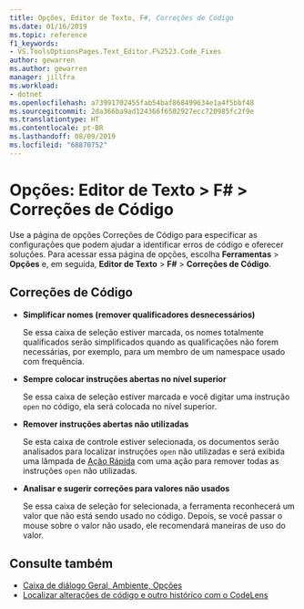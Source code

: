 ```yaml
---
title: Opções, Editor de Texto, F#, Correções de Código
ms.date: 01/16/2019
ms.topic: reference
f1_keywords:
- VS.ToolsOptionsPages.Text_Editor.F%2523.Code_Fixes
author: gewarren
ms.author: gewarren
manager: jillfra
ms.workload:
- dotnet
ms.openlocfilehash: a73991702455fab54baf868499634e1a4f5bbf48
ms.sourcegitcommit: 2da366ba9ad124366f6502927ecc720985fc2f9e
ms.translationtype: HT
ms.contentlocale: pt-BR
ms.lasthandoff: 08/09/2019
ms.locfileid: "68870752"
---
```

# <a name="options-text-editor--f--code-fixes"></a>Opções: Editor de Texto > F# > Correções de Código

Use a página de opções Correções de Código para especificar as configurações que podem ajudar a identificar erros de código e oferecer soluções. Para acessar essa página de opções, escolha **Ferramentas** > **Opções** e, em seguida, **Editor de Texto** > **F#**  > **Correções de Código**.

## <a name="code-fixes"></a>Correções de Código

- **Simplificar nomes (remover qualificadores desnecessários)**

  Se essa caixa de seleção estiver marcada, os nomes totalmente qualificados serão simplificados quando as qualificações não forem necessárias, por exemplo, para um membro de um namespace usado com frequência.

- **Sempre colocar instruções abertas no nível superior**

  Se essa caixa de seleção estiver marcada e você digitar uma instrução `open` no código, ela será colocada no nível superior.

- **Remover instruções abertas não utilizadas**

  Se esta caixa de controle estiver selecionada, os documentos serão analisados ​​para localizar instruções `open` não utilizadas e será exibida uma lâmpada de [Ação Rápida](../quick-actions.md) com uma ação para remover todas as instruções `open` não utilizadas.

- **Analisar e sugerir correções para valores não usados**

  Se essa caixa de seleção for selecionada, a ferramenta reconhecerá um valor que não está sendo usado no código. Depois, se você passar o mouse sobre o valor não usado, ele recomendará maneiras de uso do valor.

## <a name="see-also"></a>Consulte também

- [Caixa de diálogo Geral, Ambiente, Opções](../../ide/reference/general-environment-options-dialog-box.md)
- [Localizar alterações de código e outro histórico com o CodeLens](../../ide/find-code-changes-and-other-history-with-codelens.md)
